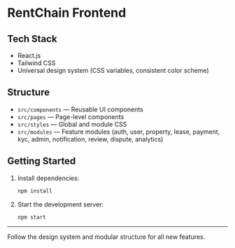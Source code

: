 # RentChain Frontend

## Tech Stack
- React.js
- Tailwind CSS
- Universal design system (CSS variables, consistent color scheme)

## Structure
- `src/components` — Reusable UI components
- `src/pages` — Page-level components
- `src/styles` — Global and module CSS
- `src/modules` — Feature modules (auth, user, property, lease, payment, kyc, admin, notification, review, dispute, analytics)

## Getting Started
1. Install dependencies:
   ```bash
   npm install
   ```
2. Start the development server:
   ```bash
   npm start
   ```

---

Follow the design system and modular structure for all new features.